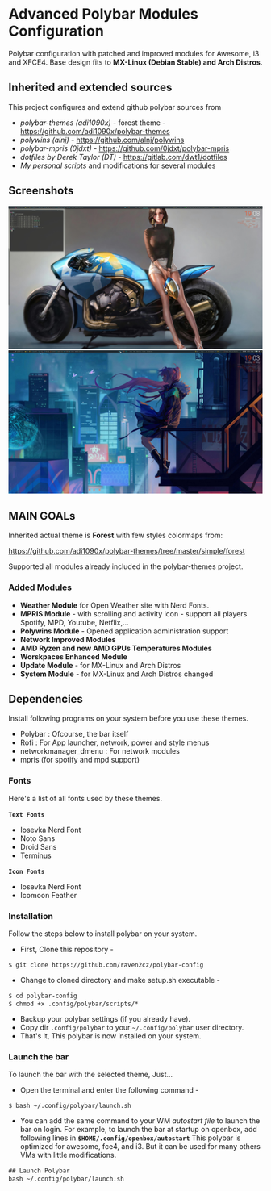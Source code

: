 # Advanced Polybar Modules Configuration

Polybar configuration with patched and improved modules for Awesome, i3 and XFCE4. Base design fits to **MX-Linux (Debian Stable) and Arch Distros**.

## Inherited and extended sources

This project configures and extend github polybar sources from

* *polybar-themes (adi1090x)* - forest theme - https://github.com/adi1090x/polybar-themes
* *polywins (alnj)* - https://github.com/alnj/polywins
* *polybar-mpris (0jdxt)* - https://github.com/0jdxt/polybar-mpris
* *dotfiles by Derek Taylor (DT)* - https://gitlab.com/dwt1/dotfiles
* *My personal scripts* and modifications for several modules

## Screenshots
![Polybar Forest/Gruvbox FXCE4 with MPRIS (Spotify) Example](images/polybar-example-2.jpg)
![Polybar Forest/Default i3 Configured Modules Example](images/polybar-example-1.jpg)

## MAIN GOALs

Inherited actual theme is **Forest** with few styles colormaps from:

https://github.com/adi1090x/polybar-themes/tree/master/simple/forest

Supported all modules already included in the polybar-themes project.

### Added Modules

* **Weather Module** for Open Weather site with Nerd Fonts.
* **MPRIS Module** - with scrolling and activity icon - support all players Spotify, MPD, Youtube, Netflix,...
* **Polywins Module** - Opened application administration support
* **Network Improved Modules**
* **AMD Ryzen and new AMD GPUs Temperatures Modules**
* **Worskpaces Enhanced Module**
* **Update Module** - for MX-Linux and Arch Distros
* **System Module** - for MX-Linux and Arch Distros changed

## Dependencies

Install following programs on your system before you use these themes.

* Polybar : Ofcourse, the bar itself
* Rofi : For App launcher, network, power and style menus
* networkmanager_dmenu : For network modules
* mpris (for spotify and mpd support)

### Fonts

Here's a list of all fonts used by these themes.

**`Text Fonts`**

- Iosevka Nerd Font
- Noto Sans
- Droid Sans
- Terminus

**`Icon Fonts`**

- Iosevka Nerd Font
- Icomoon Feather

### Installation

Follow the steps below to install polybar on your system.

- First, Clone this repository -
```
$ git clone https://github.com/raven2cz/polybar-config
```

- Change to cloned directory and make setup.sh executable -
```
$ cd polybar-config
$ chmod +x .config/polybar/scripts/*
```

- Backup your polybar settings (if you already have).
- Copy dir `.config/polybar` to your `~/.config/polybar` user directory.
- That's it, This polybar is now installed on your system.

### Launch the bar

To launch the bar with the selected theme, Just...

- Open the terminal and enter the following command -
```
$ bash ~/.config/polybar/launch.sh
```

- You can add the same command to your WM *autostart file* to launch the bar on login. For example, to launch the bar at startup on openbox, add following lines in **`$HOME/.config/openbox/autostart`** This polybar is optimized for awesome, fce4, and i3. But it can be used for many others VMs with little modifications.

```
## Launch Polybar
bash ~/.config/polybar/launch.sh
```
